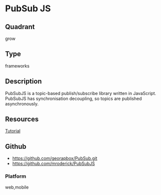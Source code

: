 # PubSub JS

## Quadrant
grow

## Type
frameworks

## Description
PubSubJS is a topic-based publish/subscribe library written in JavaScript. PubSubJS has synchronisation decoupling, so topics are published asynchronously.

## Resources
[Tutorial](https://www.npmjs.com/package/pubsub-js)


## Github
* <https://github.com/georapbox/PubSub.git>
* <https://github.com/mroderick/PubSubJS>

### Platform
web,mobile
